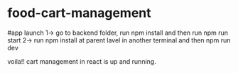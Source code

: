 # food-cart-management
#app launch 
1-> go to backend folder, run npm install and then run npm run start
2-> run npm install at parent lavel in another terminal and then npm run dev

voila!! cart management in react is up and running.
